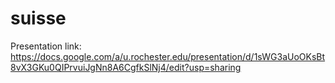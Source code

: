 # suisse

Presentation link:
<br>
https://docs.google.com/a/u.rochester.edu/presentation/d/1sWG3aUoOKsBt8vX3GKu0QIPrvuiJgNn8A6CgfkSlNj4/edit?usp=sharing
